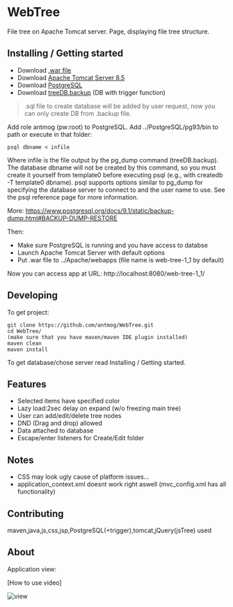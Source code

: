 # WebTree
File tree on Apache Tomcat server.
Page, displaying file tree structure.

## Installing / Getting started

* Download [.war file]
* Download [Apache Tomcat Server 8.5]
* Download [PostgreSQL]
* Download [treeDB.backup] (DB with trigger function)
> .sql file to create database will be added by user request, now you can only create DB from .backup file.

Add role antmog (pw:root) to PostgreSQL.
Add ../PostgreSQL/pg93/bin to path or execute in that folder:

```shell
psql dbname < infile
```
Where infile is the file output by the pg_dump command (treeDB.backup). The database dbname will not be created by this command, 
so you must create it yourself from template0 before executing psql (e.g., with createdb -T template0 dbname). 
psql supports options similar to pg_dump for specifying the database server to connect to and the user name to use. 
See the psql reference page for more information.

More: https://www.postgresql.org/docs/9.1/static/backup-dump.html#BACKUP-DUMP-RESTORE

Then:
* Make sure PostgreSQL is running and you have access to databse
* Launch Apache Tomcat Server with default options
* Put .war file to ../Apache/webapps (file name is web-tree-1_1 by default)

Now you can access app at URL: http://localhost:8080/web-tree-1_1/

## Developing

To get project:

```shell
git clone https://github.com/antmog/WebTree.git
cd WebTree/
(make sure that you have maven/maven IDE plugin installed)
maven clean
maven install
```
To get database/chose server read Installing / Getting started.

## Features
* Selected items have specified color
* Lazy load:2sec delay on expand (w/o freezing main tree)
* User can add/edit/delete tree nodes
* DND (Drag and drop) allowed
* Data attached to database
* Escape/enter listeners for Create/Edit folder

## Notes

* CSS may look ugly cause of platform issues...
* application_context.xml doesnt work right aswell (mvc_config.xml has all functionality)

## Contributing

maven,java,js,css,jsp,PostgreSQL(+trigger),tomcat,jQuery(jsTree) used

## About 

Application view:

[How to use video] 

![view](https://pp.userapi.com/c841326/v841326236/25c9d/lMKU_AT1kZU.jpg)

[//]: #


[.war file]: <https://vk.com/doc1577215_451542032?hash=576d4d57a0bedd97f4&dl=91d29e617cde77571d>
[PostgreSQL]:  <https://www.postgresql.org/download>
[Apache Tomcat Server 8.5]: <https://tomcat.apache.org/download-80.cgi>
[treeDB.backup]: <https://vk.com/doc1577215_451540539?hash=c066326372120b7872&dl=4cd1695c8b2321fca8>
